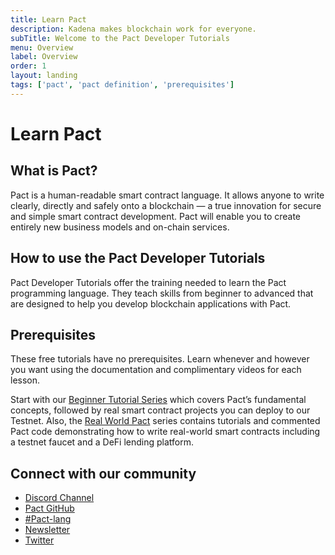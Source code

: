 ```yaml
---
title: Learn Pact
description: Kadena makes blockchain work for everyone.
subTitle: Welcome to the Pact Developer Tutorials
menu: Overview
label: Overview
order: 1
layout: landing
tags: ['pact', 'pact definition', 'prerequisites']
---
```


# Learn Pact

## What is Pact?

Pact is a human-readable smart contract language. It allows anyone to write
clearly, directly and safely onto a blockchain — a true innovation for secure
and simple smart contract development. Pact will enable you to create entirely
new business models and on-chain services.

## How to use the Pact Developer Tutorials

Pact Developer Tutorials offer the training needed to learn the Pact programming
language. They teach skills from beginner to advanced that are designed to help
you develop blockchain applications with Pact.

## Prerequisites

These free tutorials have no prerequisites. Learn whenever and however you want
using the documentation and complimentary videos for each lesson.

Start with our [Beginner Tutorial Series](/docs/pact/beginner) which covers
Pact’s fundamental concepts, followed by real smart contract projects you can
deploy to our Testnet. Also, the
[Real World Pact](https://github.com/thomashoneyman/real-world-pact) series
contains tutorials and commented Pact code demonstrating how to write real-world
smart contracts including a testnet faucet and a DeFi lending platform.

## Connect with our community

- [Discord Channel](https://discord.gg/Z2fq23YJgg)
- [Pact GitHub](https://github.com/kadena-io/pact)
- [#Pact-lang](https://stackoverflow.com/search?q=pact-lang)
- [Newsletter](https://kadena.io/subscribe/)
- [Twitter](https://twitter.com/kadena_io)
